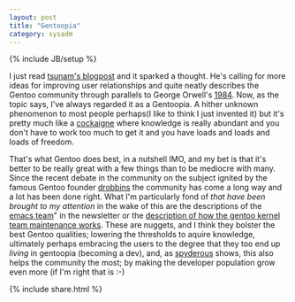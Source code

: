 ```yaml
---
layout: post
title: "Gentoopia"
category: sysadm
---
```

{% include JB/setup %}

I just read [tsunam's blogpost](http://tsunam.org/2008/02/22/activity/) and it sparked a thought. He's calling for more ideas for
improving user relationships and quite neatly describes the Gentoo community through parallels to George Orwell's
[1984](http://imdb.com/title/tt0087803/). Now, as the topic says, I've always regarded it as a Gentoopia. A hither unknown
phenomenon to most people perhaps(I like to think I just invented it) but it's pretty much like a
[cockaigne](http://en.wikipedia.org/wiki/Cockaigne) where knowledge is really abundant and you don't have to work too much to get it
and you have loads and loads and loads of freedom.

That's what Gentoo does best, in a nutshell IMO, and my bet is that it's better to be really great with a few things than to be
mediocre with many. Since the recent debate in the community on the subject ignited by the famous Gentoo founder
[drobbins](http://blog.funtoo.org/) the community has come a long way and a lot has been done right. What I'm particularly fond of
*that have been brought to my attention* in the wake of this are the descriptions of the
[emacs team](http://www.gentoo.org/proj/en/lisp/emacs/)" in the newsletter or the
[description of how the gentoo kernel team maintenance works](http://www.gentoo.org/proj/en/kernel/maintenance.xml). These are
nuggets, and I think they bolster the best Gentoo qualities; lowering the thresholds to aquire knowledge, ultimately perhaps
embracing the users to the degree that they too end up *living* in gentoopia (becoming a dev), and, as
[spyderous](http://spyderous.livejournal.com/) shows, this also helps the community the most; by making the developer population
grow even more (if I'm right that is :-)

{% include share.html %}
